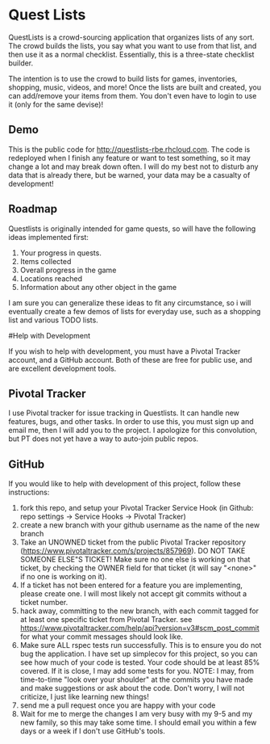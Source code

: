 # Quest Lists

QuestLists is a crowd-sourcing application that organizes lists of any sort. The
crowd builds the lists, you say what you want to use from that list, and then
use it as a normal checklist. Essentially, this is a three-state checklist builder.

The intention is to use the crowd to build lists for games, inventories, shopping,
music, videos, and more! Once the lists are built and created, you can add/remove
your items from them. You don't even have to login to use it (only for the same devise)!

## Demo
This is the public code for http://questlists-rbe.rhcloud.com. The code is redeployed
when I finish any feature or want to test something, so it may change a lot and
may break down  often. I will do my best not to disturb any data that is already
there, but be warned, your data may be a casualty of development!

## Roadmap

Questlists is originally intended for game quests, so will have the following
ideas implemented first:

  1. Your progress in quests.
  2. Items collected
  3. Overall progress in the game
  4. Locations reached
  5. Information about any other object in the game

I am sure you can generalize these ideas to fit any circumstance, so i will
eventually create a few demos of lists for everyday use, such as a shopping
list and various TODO lists.


#Help with Development

If you wish to help with development, you must have a Pivotal Tracker account, and a GitHub account. Both of these are free for public use, and are excellent development tools.

## Pivotal Tracker

I use Pivotal tracker for issue tracking in Questlists. It can handle new features, bugs, and other tasks. In order to use this, you must sign up and email me, then I will add you to the project. I apologize for this convolution, but PT does not yet have a way to auto-join public repos.

## GitHub

If you would like to help with development of this project, follow these instructions:

  1. fork this repo, and setup your Pivotal Tracker Service Hook (in Github: repo settings -> Service Hooks -> Pivotal Tracker)
  2. create a new branch with your github username as the name of the new branch
  3. Take an UNOWNED ticket from the public Pivotal Tracker repository (https://www.pivotaltracker.com/s/projects/857969). DO NOT TAKE SOMEONE ELSE"S TICKET! Make sure no one else is working on that ticket, by checking the OWNER field for that ticket (it will say "&lt;none&gt;" if no one is working on it).
  4. If a ticket has not been entered for a feature you are implementing, please create one. I will most likely not accept git commits without a ticket number.
  5. hack away, committing to the new branch, with each commit tagged for at least one specific ticket from Pivotal Tracker. see https://www.pivotaltracker.com/help/api?version=v3#scm_post_commit for what your commit messages should look like.
  6. Make sure ALL rspec tests run successfully. This is to ensure you do not bug the application. I have set up simplecov for this project, so you can see how much of your code is tested. Your code should be at least 85% covered. If it is close, I may add some tests for you.
  NOTE: I may, from time-to-time "look over your shoulder" at the commits you have made and make suggestions or ask about the code. Don't worry, I will not criticize, I just like learning new things!
  7. send me a pull request once you are happy with your code
  8. Wait for me to merge the changes I am very busy with my 9-5 and my new family, so this may take some time. I should email you within a few days or a week if I don't use GitHub's tools.
